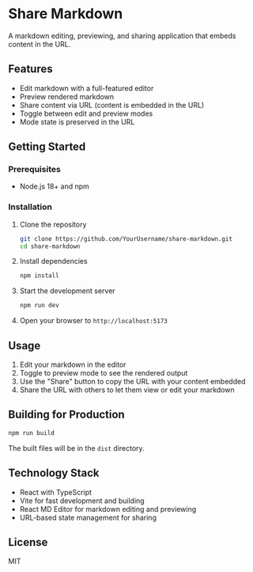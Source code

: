 # Share Markdown

A markdown editing, previewing, and sharing application that embeds content in the URL.

## Features

- Edit markdown with a full-featured editor
- Preview rendered markdown
- Share content via URL (content is embedded in the URL)
- Toggle between edit and preview modes
- Mode state is preserved in the URL

## Getting Started

### Prerequisites

- Node.js 18+ and npm

### Installation

1. Clone the repository

   ```bash
   git clone https://github.com/YourUsername/share-markdown.git
   cd share-markdown
   ```

2. Install dependencies

   ```bash
   npm install
   ```

3. Start the development server

   ```bash
   npm run dev
   ```

4. Open your browser to `http://localhost:5173`

## Usage

1. Edit your markdown in the editor
2. Toggle to preview mode to see the rendered output
3. Use the "Share" button to copy the URL with your content embedded
4. Share the URL with others to let them view or edit your markdown

## Building for Production

```bash
npm run build
```

The built files will be in the `dist` directory.

## Technology Stack

- React with TypeScript
- Vite for fast development and building
- React MD Editor for markdown editing and previewing
- URL-based state management for sharing

## License

MIT
